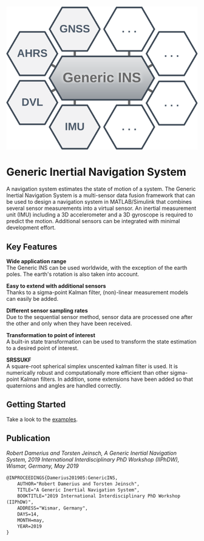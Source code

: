 ![](GenericINS.svg)


# Generic Inertial Navigation System

A navigation system estimates the state of motion of a system.
The Generic Inertial Navigation System is a multi-sensor data fusion framework that can be used to design a navigation system in MATLAB/Simulink that combines several sensor measurements into a virtual sensor.
An inertial measurement unit (IMU) including a 3D accelerometer and a 3D gyroscope is required to predict the motion.
Additional sensors can be integrated with minimal development effort.


## Key Features

**Wide application range**<br>
The Generic INS can be used worldwide, with the exception of the earth poles.
The earth's rotation is also taken into account.

**Easy to extend with additional sensors**<br>
Thanks to a sigma-point Kalman filter, (non)-linear measurement models can easily be added.

**Different sensor sampling rates**<br>
Due to the sequential sensor method, sensor data are processed one after the other and only when they have been received.

**Transformation to point of interest**<br>
A built-in state transformation can be used to transform the state estimation to a desired point of interest.

**SRSSUKF**<br>
A square-root spherical simplex unscented kalman filter is used.
It is numerically robust and computationally more efficient than other sigma-point Kalman filters.
In addition, some extensions have been added so that quaternions and angles are handled correctly.


## Getting Started
Take a look to the [examples](examples/).


## Publication
*Robert Damerius and Torsten Jeinsch, A Generic Inertial Navigation System, 2019 International Interdisciplinary PhD Workshop (IIPhDW), Wismar, Germany, May 2019*
```
@INPROCEEDINGS{Damerius201905:GenericINS,
    AUTHOR="Robert Damerius and Torsten Jeinsch",
    TITLE="A Generic Inertial Navigation System",
    BOOKTITLE="2019 International Interdisciplinary PhD Workshop (IIPhDW)",
    ADDRESS="Wismar, Germany",
    DAYS=14,
    MONTH=may,
    YEAR=2019
}
```
